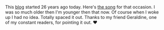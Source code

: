 This <a href="http://scripting.com/">blog</a> started 26 years ago today. Here's <a href="https://www.youtube.com/watch?v=mKKLIrOGfUo">the song</a> for that occasion. I was so much older then I'm younger then that now. Of course when I woke up I had no idea. Totally spaced it out. Thanks to my friend Geraldine, one of my constant readers, for pointing it out. :heart:

